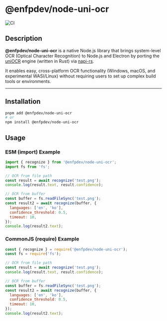 


# @enfpdev/node-uni-ocr

![CI](https://github.com/enfp-dev-studio/node-uni-ocr/actions/workflows/CI.yml/badge.svg)

## Description

**@enfpdev/node-uni-ocr** is a native Node.js library that brings system-level OCR (Optical Character Recognition) to Node.js and Electron by porting the [uniOCR](https://github.com/hiroi-sora/uni-ocr) engine (written in Rust) via [napi-rs](https://napi.rs/).

It enables easy, cross-platform OCR functionality (Windows, macOS, and experimental WASI/Linux) without requiring users to set up complex build tools or environments.

---


## Installation

```bash
pnpm add @enfpdev/node-uni-ocr
# or
npm install @enfpdev/node-uni-ocr
```

## Usage


### ESM (import) Example

```js
import { recognize } from '@enfpdev/node-uni-ocr';
import fs from 'fs';

// OCR from file path
const result = await recognize('test.png');
console.log(result.text, result.confidence);

// OCR from buffer
const buffer = fs.readFileSync('test.png');
const result2 = await recognize(buffer, {
  languages: ['en', 'ko'],
  confidence_threshold: 0.5,
  timeout: 10,
});
console.log(result2.text);
```

### CommonJS (require) Example

```js
const { recognize } = require('@enfpdev/node-uni-ocr');
const fs = require('fs');

// OCR from file path
const result = await recognize('test.png');
console.log(result.text, result.confidence);

// OCR from buffer
const buffer = fs.readFileSync('test.png');
const result2 = await recognize(buffer, {
  languages: ['en', 'ko'],
  confidence_threshold: 0.5,
  timeout: 10,
});
console.log(result2.text);
```
